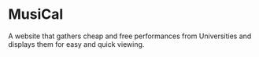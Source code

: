# MusiCal
A website that gathers cheap and free performances from Universities and displays them for easy and quick viewing.
